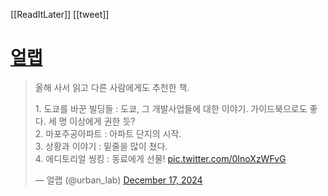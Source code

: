 [[ReadItLater]] [[tweet]]

# [얼랩](https://twitter.com/urban_lab/status/1868981258489151544)

> 올해 사서 읽고 다른 사람에게도 추천한 책.  
>   
> 1\. 도쿄를 바꾼 빌딩들 : 도쿄, 그 개발사업들에 대한 이야기. 가이드북으로도 좋다. 세 명 이상에게 권한 듯?  
> 2\. 마포주공아파트 : 아파트 단지의 시작.  
> 3\. 상황과 이야기 : 밑줄을 많이 쳤다.  
> 4\. 에디토리얼 씽킹 : 동료에게 선물! [pic.twitter.com/0InoXzWFvG](https://t.co/0InoXzWFvG)
> 
> — 얼랩 (@urban\_lab) [December 17, 2024](https://twitter.com/urban_lab/status/1868981258489151544?ref_src=twsrc%5Etfw)